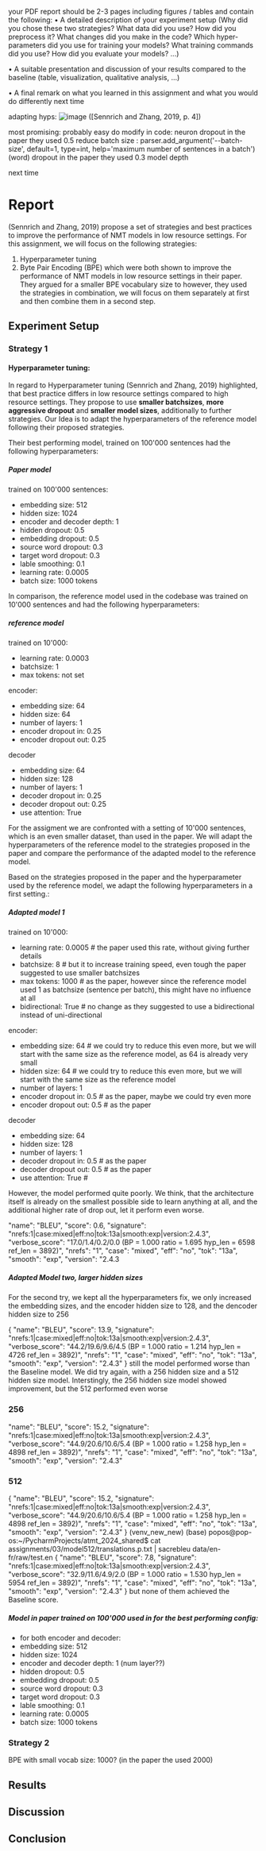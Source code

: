 your PDF report should be 2-3 pages including figures /
tables and contain the following:
• A detailed description of your experiment setup (Why did you chose these two strategies?
What data did you use? How did you preprocess it? What changes did you make in
the code? Which hyper-parameters did you use for training your models? What training
commands did you use? How did you evaluate your models? ...)

• A suitable presentation and discussion of your results compared to the baseline (table,
visualization, qualitative analysis, ...)

• A final remark on what you learned in this assignment and what you would do differently
next time

adapting hyps: 
![image](https://github.com/user-attachments/assets/06c8d925-b035-4b5e-bd7b-546fb587a5bc)
([Sennrich and Zhang, 2019, p. 4])

most promising: probably easy do modify in code: 
neuron dropout in the paper they used 0.5
reduce batch size :     parser.add_argument('--batch-size', default=1, type=int, help='maximum number of sentences in a batch')
(word) dropout in the paper they used 0.3
model depth 

next time

# Report
(Sennrich and Zhang, 2019) propose a set of strategies and best practices to improve the performance of NMT models in low resource settings.
For this assignment, we will focus on the following strategies:
1. Hyperparameter tuning
2. Byte Pair Encoding (BPE)
which were both shown to improve the performance of NMT models in low resource settings in their paper. They argued for a smaller BPE vocabulary size to 
however, they used the strategies in combination, we will focus on them separately at first and then combine them in a second step.



## Experiment Setup
### Strategy 1
#### Hyperparameter tuning:
In regard to Hyperparameter tuning (Sennrich and Zhang, 2019) highlighted, that best practice differs in low resource settings compared to high resource settings.
They propose to use **smaller batchsizes**, **more aggressive dropout** and **smaller model sizes**, additionally to further strategies. 
Our Idea is to adapt the hyperparameters of the reference model following their proposed strategies.

Their best performing model, trained on 100'000 sentences had the following hyperparameters:

##### Paper model
trained on 100'000 sentences:
* embedding size: 512
* hidden size: 1024
* encoder and decoder depth: 1 
* hidden dropout: 0.5
* embedding dropout: 0.5
* source word dropout: 0.3
* target word dropout: 0.3
* lable smoothing: 0.1
* learning rate: 0.0005
* batch size: 1000 tokens

In comparison, the reference model used in the codebase was trained on 10'000 sentences and had the following hyperparameters:
##### reference model
trained on 10'000: 

* learning rate: 0.0003
* batchsize: 1 
* max tokens: not set

encoder:
* embedding size: 64
* hidden size: 64
* number of layers: 1
* encoder dropout in: 0.25
* encoder dropout out: 0.25

decoder
* embedding size: 64 
* hidden size: 128
* number of layers: 1
* decoder dropout in: 0.25
* decoder dropout out: 0.25
* use attention: True

For the assigment we are confronted with a setting of 10'000 sentences, which is an even smaller dataset, than used in the paper.
We will adapt the hyperparameters of the reference model to the strategies proposed in the paper and compare the performance of the adapted model to the reference model.

Based on the strategies proposed in the paper and the hyperparameter used by the reference model, we adapt the following hyperparameters in a first setting.:
##### Adapted model 1 
trained on 10'000:

* learning rate: 0.0005 # the paper used this rate, without giving further details
* batchsize: 8 # but it  to increase training speed, even tough the paper suggested to use smaller batchsizes
* max tokens: 1000 # as the paper, however since the reference model used 1 as batchsize (sentence per batch), this might have no influence at all
* bidirectional: True # no change as they suggested to use a bidirectional instead of uni-directional 

encoder:
* embedding size: 64 # we could try to reduce this even more, but we will start with the same size as the reference model, as 64 is already very small
* hidden size: 64 # we could try to reduce this even more, but we will start with the same size as the reference model
* number of layers: 1
* encoder dropout in: 0.5 # as the paper, maybe we could try even more 
* encoder dropout out: 0.5 # as the paper 

decoder
* embedding size: 64 
* hidden size: 128
* number of layers: 1
* decoder dropout in: 0.5 # as the paper
* decoder dropout out: 0.5 # as the paper
* use attention: True # 

However, the model performed quite poorly. We think, that the architecture itself is already on the smallest possible side to learn anything at all,
and the additional higher rate of drop out, let it perform even worse.

"name": "BLEU",
 "score": 0.6,
 "signature": "nrefs:1|case:mixed|eff:no|tok:13a|smooth:exp|version:2.4.3",
 "verbose_score": "17.0/1.4/0.2/0.0 (BP = 1.000 ratio = 1.695 hyp_len = 6598 ref_len = 3892)",
 "nrefs": "1",
 "case": "mixed",
 "eff": "no",
 "tok": "13a",
 "smooth": "exp",
 "version": "2.4.3

##### Adapted Model two, larger hidden sizes
For the second try, we kept all the hyperparameters fix, we only increased the embedding sizes, and the encoder hidden size to 128, and the dencoder hidden size to 256

{
 "name": "BLEU",
 "score": 13.9,
 "signature": "nrefs:1|case:mixed|eff:no|tok:13a|smooth:exp|version:2.4.3",
 "verbose_score": "44.2/19.6/9.6/4.5 (BP = 1.000 ratio = 1.214 hyp_len = 4726 ref_len = 3892)",
 "nrefs": "1",
 "case": "mixed",
 "eff": "no",
 "tok": "13a",
 "smooth": "exp",
 "version": "2.4.3"
}
still the model performed worse than the Baseline model. 
We did try again, with a 256 hidden size and a 512 hidden size model. Interstingly, the 256 hidden size model showed improvement, but the 512 performed even worse
### 256
 "name": "BLEU",
 "score": 15.2,
 "signature": "nrefs:1|case:mixed|eff:no|tok:13a|smooth:exp|version:2.4.3",
 "verbose_score": "44.9/20.6/10.6/5.4 (BP = 1.000 ratio = 1.258 hyp_len = 4898 ref_len = 3892)",
 "nrefs": "1",
 "case": "mixed",
 "eff": "no",
 "tok": "13a",
 "smooth": "exp",
 "version": "2.4.3"
### 512
{
 "name": "BLEU",
 "score": 15.2,
 "signature": "nrefs:1|case:mixed|eff:no|tok:13a|smooth:exp|version:2.4.3",
 "verbose_score": "44.9/20.6/10.6/5.4 (BP = 1.000 ratio = 1.258 hyp_len = 4898 ref_len = 3892)",
 "nrefs": "1",
 "case": "mixed",
 "eff": "no",
 "tok": "13a",
 "smooth": "exp",
 "version": "2.4.3"
}
(venv_new_new) (base) popos@pop-os:~/PycharmProjects/atmt_2024_shared$ cat assignments/03/model512/translations.p.txt | sacrebleu data/en-fr/raw/test.en
{
 "name": "BLEU",
 "score": 7.8,
 "signature": "nrefs:1|case:mixed|eff:no|tok:13a|smooth:exp|version:2.4.3",
 "verbose_score": "32.9/11.6/4.9/2.0 (BP = 1.000 ratio = 1.530 hyp_len = 5954 ref_len = 3892)",
 "nrefs": "1",
 "case": "mixed",
 "eff": "no",
 "tok": "13a",
 "smooth": "exp",
 "version": "2.4.3"
}
but none of them achieved the Baseline score.





##### Model in paper trained on 100'000 used in for the best performing config:
* for both encoder and decoder:
* embedding size: 512
* hidden size: 1024
* encoder and decoder depth: 1 (num layer??)
* hidden dropout: 0.5
* embedding dropout: 0.5
* source word dropout: 0.3
* target word dropout: 0.3
* lable smoothing: 0.1
* learning rate: 0.0005
* batch size: 1000 tokens



### Strategy 2

BPE 
with small vocab size: 1000?
(in the paper the used 2000)

## Results

## Discussion

## Conclusion

